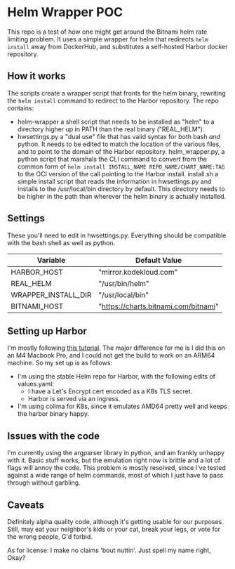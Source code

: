 # Helm Wrapper POC

This repo is a test of how one might get around the Bitnami helm rate limiting problem. It uses a simple wrapper for helm that redirects `helm install` away from DockerHub, and substitutes a self-hosted Harbor docker repository. 

## How it works

The scripts create a wrapper script that fronts for the helm binary, rewriting the `helm install` command to redirect to the Harbor repository. The repo contains:

* helm-wrapper a shell script that needs to be installed as "helm" to a directory higher up in PATH than the real binary ("REAL_HELM"). 
* hwsettings.py a "dual use" file that has valid syntax for both bash *and* python. It needs to be edited to match the location of the various files, and to point to the domain of the Harbor repository.
helm_wrapper.py, a python script that marshals the CLI command to convert from the common form of `helm install INSTALL_NAME REPO_NAME/CHART_NAME:TAG` to the OCI version of the call pointing to the Harbor install. 
install.sh a simple install script that reads the information in hwsettings.py and installs to the /usr/local/bin directory by default. This directory needs to be higher in the path than wherever the helm binary is actually installed.

## Settings

These you'll need to edit in hwsettings.py. Everything should be compatible with the bash shell as well as python.



| Variable | Default Value |
|---       |---            |
| HARBOR_HOST | "mirror.kodekloud.com" |
| REAL_HELM | "/usr/bin/helm" |
| WRAPPER_INSTALL_DIR | "/usr/local/bin" |
| BITNAMI_HOST | "https://charts.bitnami.com/bitnami" |


## Setting up Harbor

I'm mostly following [this tutorial](https://itnext.io/are-you-affected-by-bitnami-lts-and-docker-hub-pull-rate-limits-948f3590f936).  The major difference for me is I did this on an M4 Macbook Pro, and I could not get the build to work on an ARM64 machine. So my set up is as follows:

* I'm using the stable Helm repo for Harbor, with the following edits of values.yaml:
   * I have a Let's Encrypt cert encoded as a K8s TLS secret.
   * Harbor is served via an ingress.
* I'm using colima for K8s, since it emulates AMD64 pretty well and keeps the harbor binary happy. 

## Issues with the code

I'm currently using the argparser library in python, and am frankly unhappy with it.  Basic stuff works, but the emulation right now is brittle and a lot of flags will annoy the code.  This problem is mostly resolved, since I've tested against a wide range of helm commands, most of which I just have to pass through without garbling.  

## Caveats

Definitely alpha quality code, although it's getting usable for our purposes. Still, may eat your neighbor's kids or your cat,  break your legs, or vote for the wrong people, G'd forbid.

As for license: I make no claims 'bout nuttin'. Just spell my name right, Okay?
 